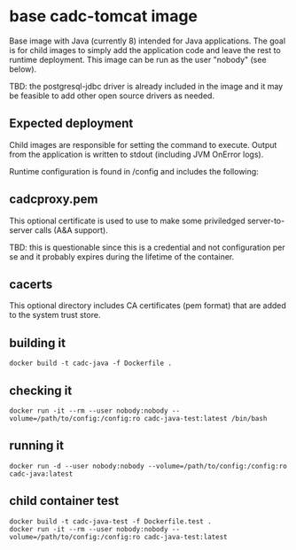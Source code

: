 # base cadc-tomcat image

Base image with Java (currently 8) intended for Java applications. The goal is for child 
images to simply add the application code and leave the rest to runtime deployment. This 
image can be run as the user "nobody" (see below).

TBD: the postgresql-jdbc driver is already included in the image and it may be feasible 
to add other open source drivers as needed.

## Expected deployment
Child images are responsible for setting the command to execute. 
Output from the application is written to stdout (including JVM OnError logs).

Runtime configuration is found in /config and includes the following:

## cadcproxy.pem 
This optional certificate is used to use to make some priviledged server-to-server calls (A&A support).

TBD: this is questionable since this is a credential and not configuration per se and it probably expires 
during the lifetime of the container.

## cacerts
This optional directory includes CA certificates (pem format) that are added to the system trust store.

## building it
```
docker build -t cadc-java -f Dockerfile .
```

## checking it
```
docker run -it --rm --user nobody:nobody --volume=/path/to/config:/config:ro cadc-java-test:latest /bin/bash
```

## running it
```
docker run -d --user nobody:nobody --volume=/path/to/config:/config:ro cadc-java:latest
```

## child container test
```
docker build -t cadc-java-test -f Dockerfile.test .
docker run -it --rm --user nobody:nobody --volume=/path/to/config:/config:ro cadc-java-test:latest
```
